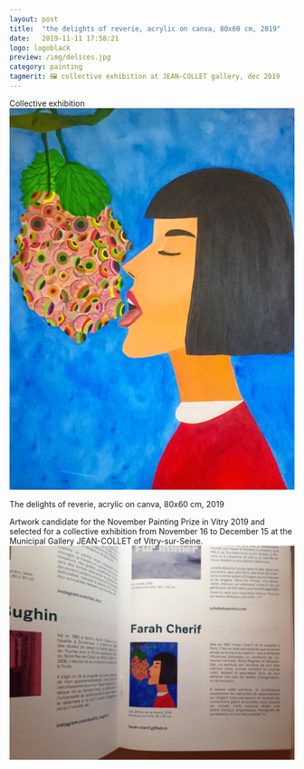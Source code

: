 ```yaml
---
layout: post
title:  "the delights of reverie, acrylic on canva, 80x60 cm, 2019"
date:   2019-11-11 17:58:21
logo: logoblack
preview: /img/delices.jpg
category: painting
tagmerit: 🖼 collective exhibition at JEAN-COLLET gallery, dec 2019
---
```


Collective exhibition
![Picture 1](/img/delices.jpg) 


The delights of reverie, acrylic on canva, 80x60 cm, 2019

Artwork candidate for the November Painting Prize in Vitry 2019 and selected for a collective exhibition from November 16 to December 15 at the Municipal Gallery JEAN-COLLET of Vitry-sur-Seine.
![catalogue](/img/catalogue-vitry2019.jpg) 


